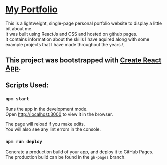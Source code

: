 # [My Portfolio](https://colestankov.com/)

This is a lightweight, single-page personal porfolio website to display a little bit about me.\
It was built using ReactJs and CSS and hosted on github pages.\
It contains information about the skills I have aquired along with some example projects that I have made throughout the years.\

## This project was bootstrapped with [Create React App](https://github.com/facebook/create-react-app).

## Scripts Used:

### `npm start`

Runs the app in the development mode.\
Open [http://localhost:3000](http://localhost:3000) to view it in the browser.

The page will reload if you make edits.\
You will also see any lint errors in the console.

### `npm run deploy`

Generate a production build of your app, and deploy it to GitHub Pages.\
The production build can be found in the `gh-pages` branch.
